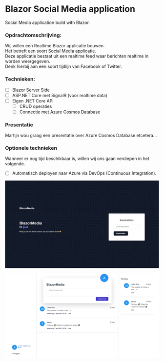 # Blazor Social Media application
Social Media application build with Blazor.

### Opdrachtomschrijving:
Wij willen een Realtime Blazor applicatie bouwen.\
Het betreft een soort Social Media applicatie.\
Deze applicatie bestaat uit een realtime feed waar berichten realtime in worden weergegeven.\
Denk hierbij aan een soort tijdlijn van Facebook of Twitter.

### Technieken:
- [ ] Blazor Server Side
- [ ] ASP.NET Core met SignalR (voor realtime data)
- [ ] Eigen .NET Core API
  - [ ] CRUD operaties
  - [ ] Connectie met Azure Cosmos Database

### Presentatie
Martijn wou graag een presentatie over Azure Cosmos Database etcetera...

### Optionele technieken
Wanneer er nog tijd beschikbaar is, willen wij ons gaan verdiepen in het volgende.
- [ ] Automatisch deployen naar Azure via DevOps (Continuous Integration).

![Login screen](https://raw.githubusercontent.com/aaron5670/Blazor-Social-Media/main/.github/workflows/social_media_login.png?token=AED6OKITSGD5MTXTIGHXPQTAO36Q6)

![Social Feed screen](https://raw.githubusercontent.com/aaron5670/Blazor-Social-Media/main/.github/workflows/social_media_feed.png?token=AED6OKMXCUMPMVNJBZEETNDAO36TK)
